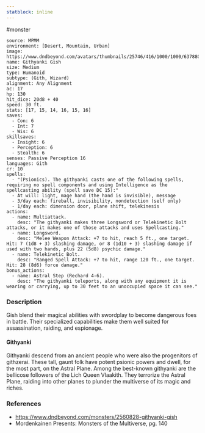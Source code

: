 ```yaml
---
statblock: inline
---
```

 #monster

```statblock
source: MPMM
environment: [Desert, Mountain, Urban]
image: https://www.dndbeyond.com/avatars/thumbnails/25746/416/1000/1000/637880557623079462.jpeg
name: Githyanki Gish
size: Medium
type: Humanoid
subtype: (Gith, Wizard)
alignment: Any Alignment
ac: 17
hp: 130
hit_dice: 20d8 + 40
speed: 30 ft.
stats: [17, 15, 14, 16, 15, 16]
saves:
  - Con: 6
  - Int: 7
  - Wis: 6
skillsaves:
  - Insight: 6
  - Perception: 6
  - Stealth: 6
senses: Passive Perception 16
languages: Gith
cr: 10
spells:
  - "(Psionics). The githyanki casts one of the following spells, requiring no spell components and using Intelligence as the spellcasting ability (spell save DC 15):"
  - At will: light, mage hand (the hand is invisible), message
  - 3/day each: fireball, invisibility, nondetection (self only)
  - 1/day each: dimension door, plane shift, telekinesis
actions:
  - name: Multiattack.
    desc: "The githyanki makes three Longsword or Telekinetic Bolt attacks, or it makes one of those attacks and uses Spellcasting."
  - name: Longsword.
    desc: "Melee Weapon Attack: +7 to hit, reach 5 ft., one target. Hit: 7 (1d8 + 3) slashing damage, or 8 (1d10 + 3) slashing damage if used with two hands, plus 22 (5d8) psychic damage."
  - name: Telekinetic Bolt.
    desc: "Ranged Spell Attack: +7 to hit, range 120 ft., one target. Hit: 28 (8d6) force damage."
bonus_actions:
  - name: Astral Step (Rechard 4-6).
    desc: "The githyanki teleports, along with any equipment it is wearing or carrying, up to 30 feet to an unoccupied space it can see."
```

### Description

Gish blend their magical abilities with swordplay to become dangerous foes in battle. Their specialized capabilities make them well suited for assassination, raiding, and espionage.

#### Githyanki

Githyanki descend from an ancient people who were also the progenitors of githzerai. These tall, gaunt folk have potent psionic powers and dwell, for the most part, on the Astral Plane. Among the best-known githyanki are the bellicose followers of the Lich Queen Vlaakith. They terrorize the Astral Plane, raiding into other planes to plunder the multiverse of its magic and riches.

### References

* https://www.dndbeyond.com/monsters/2560828-githyanki-gish
* Mordenkainen Presents: Monsters of the Multiverse, pg. 140

